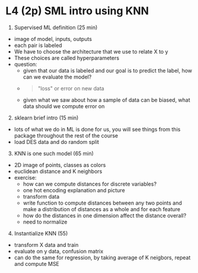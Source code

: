 # L4 (2p) SML intro using KNN

1. Supervised ML definition (25 min)
  - image of model, inputs, outputs
  - each pair is labeled
  - We have to choose the architecture that we use to relate X to y
  - These choices are called hyperparameters
  - question:
    - given that our data is labeled and our goal is to predict the label, how can we evaluate the model?
    - > "loss" or error on new data
    - given what we saw about how a sample of data can be biased, what data should we compute error on
2. sklearn brief intro (15 min)
  - lots of what we do in ML is done for us, you will see things from this package throughout the rest of the course
  - load DES data and do random split
3.  KNN is one such model (65 min)
  - 2D image of points, classes as colors
  - euclidean distance and K neighbors
  - exercise:
    - how can we compute distances for discrete variables?
    - one hot encoding explanation and picture
    - transform data
    - write function to compute distances between any two points and make a distribution of distances as a whole and for each feature
    - how do the distances in one dimension affect the distance overall?
    - need to normalize
4. Instantialize KNN (55)
  - transform X data and train
  - evaluate on y data, confusion matrix
  - can do the same for regression, by taking average of K neigbors, repeat and compute MSE